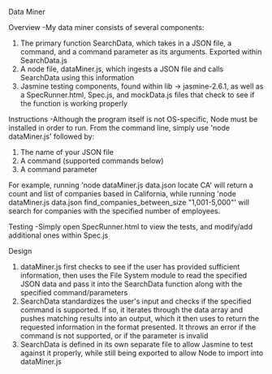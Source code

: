 Data Miner

Overview
-My data miner consists of several components:
1) The primary function SearchData, which takes in a JSON file, a command, and a command parameter as its arguments. Exported within SearchData.js
2) A node file, dataMiner.js, which ingests a JSON file and calls SearchData using this information
3) Jasmine testing components, found within lib -> jasmine-2.6.1, as well as a SpecRunner.html, Spec.js, and mockData.js files that check to see if the function is working properly

Instructions
-Although the program itself is not OS-specific, Node must be installed in order to run. From the command line, simply use 'node dataMiner.js' followed by:
1) The name of your JSON file
2) A command (supported commands below)
3) A command parameter

For example, running 'node dataMiner.js data.json locate CA' will return a count and list of companies based in California, while running 'node dataMiner.js data.json find_companies_between_size "1,001-5,000"' will search for companies with the specified number of employees.

Testing
-Simply open SpecRunner.html to view the tests, and modify/add additional ones within Spec.js

Design
1) dataMiner.js first checks to see if the user has provided sufficient information, then uses the File System module to read the specified JSON data and pass it into the SearchData function along with the specified command/parameters
2) SearchData standardizes the user's input and checks if the specified command is supported. If so, it iterates through the data array and pushes matching results into an output, which it then uses to return the requested information in the format presented. It throws an error if the command is not supported, or if the parameter is invalid
3) SearchData is defined in its own separate file to allow Jasmine to test against it properly, while still being exported to allow Node to import into dataMiner.js
